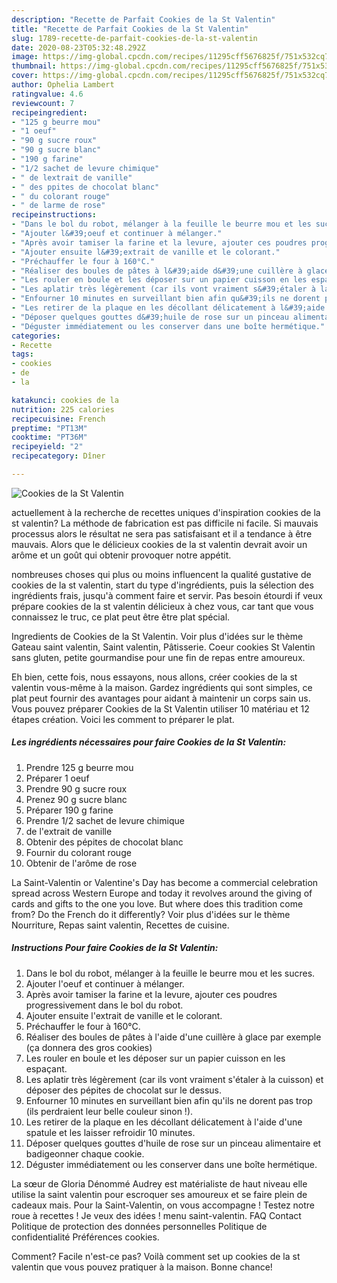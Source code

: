 ```yaml
---
description: "Recette de Parfait Cookies de la St Valentin"
title: "Recette de Parfait Cookies de la St Valentin"
slug: 1789-recette-de-parfait-cookies-de-la-st-valentin
date: 2020-08-23T05:32:48.292Z
image: https://img-global.cpcdn.com/recipes/11295cff5676825f/751x532cq70/cookies-de-la-st-valentin-photo-principale-de-la-recette.jpg
thumbnail: https://img-global.cpcdn.com/recipes/11295cff5676825f/751x532cq70/cookies-de-la-st-valentin-photo-principale-de-la-recette.jpg
cover: https://img-global.cpcdn.com/recipes/11295cff5676825f/751x532cq70/cookies-de-la-st-valentin-photo-principale-de-la-recette.jpg
author: Ophelia Lambert
ratingvalue: 4.6
reviewcount: 7
recipeingredient:
- "125 g beurre mou"
- "1 oeuf"
- "90 g sucre roux"
- "90 g sucre blanc"
- "190 g farine"
- "1/2 sachet de levure chimique"
- " de lextrait de vanille"
- " des ppites de chocolat blanc"
- " du colorant rouge"
- " de larme de rose"
recipeinstructions:
- "Dans le bol du robot, mélanger à la feuille le beurre mou et les sucres."
- "Ajouter l&#39;oeuf et continuer à mélanger."
- "Après avoir tamiser la farine et la levure, ajouter ces poudres progressivement dans le bol du robot."
- "Ajouter ensuite l&#39;extrait de vanille et le colorant."
- "Préchauffer le four à 160°C."
- "Réaliser des boules de pâtes à l&#39;aide d&#39;une cuillère à glace par exemple (ça donnera des gros cookies)"
- "Les rouler en boule et les déposer sur un papier cuisson en les espaçant."
- "Les aplatir très légèrement (car ils vont vraiment s&#39;étaler à la cuisson) et déposer des pépites de chocolat sur le dessus."
- "Enfourner 10 minutes en surveillant bien afin qu&#39;ils ne dorent pas trop (ils perdraient leur belle couleur sinon !)."
- "Les retirer de la plaque en les décollant délicatement à l&#39;aide d&#39;une spatule et les laisser refroidir 10 minutes."
- "Déposer quelques gouttes d&#39;huile de rose sur un pinceau alimentaire et badigeonner chaque cookie."
- "Déguster immédiatement ou les conserver dans une boîte hermétique."
categories:
- Recette
tags:
- cookies
- de
- la

katakunci: cookies de la 
nutrition: 225 calories
recipecuisine: French
preptime: "PT13M"
cooktime: "PT36M"
recipeyield: "2"
recipecategory: Dîner

---
```



![Cookies de la St Valentin](https://img-global.cpcdn.com/recipes/11295cff5676825f/751x532cq70/cookies-de-la-st-valentin-photo-principale-de-la-recette.jpg)

actuellement à la recherche de recettes uniques d'inspiration cookies de la st valentin? La méthode de fabrication est pas difficile ni facile. Si mauvais processus alors le résultat ne sera pas satisfaisant et il a tendance à être mauvais. Alors que le délicieux cookies de la st valentin devrait avoir un arôme et un goût qui obtenir provoquer notre appétit.

nombreuses choses qui plus ou moins influencent la qualité gustative de cookies de la st valentin, start du type d'ingrédients, puis la sélection des ingrédients frais, jusqu'à comment faire et servir. Pas besoin étourdi if veux prépare cookies de la st valentin délicieux à chez vous, car tant que vous connaissez le truc, ce plat peut être être plat spécial.

Ingredients de Cookies de la St Valentin. Voir plus d&#39;idées sur le thème Gateau saint valentin, Saint valentin, Pâtisserie. Coeur cookies St Valentin sans gluten, petite gourmandise pour une fin de repas entre amoureux.


Eh bien, cette fois, nous essayons, nous allons, créer cookies de la st valentin vous-même à la maison. Gardez ingrédients qui sont simples, ce plat peut fournir des avantages pour aidant à maintenir un corps sain us. Vous pouvez préparer Cookies de la St Valentin utiliser 10 matériau et 12 étapes création. Voici les comment to préparer le plat.

<!--inarticleads1-->

##### Les ingrédients nécessaires pour faire Cookies de la St Valentin:

1. Prendre 125 g beurre mou
1. Préparer 1 oeuf
1. Prendre 90 g sucre roux
1. Prenez 90 g sucre blanc
1. Préparer 190 g farine
1. Prendre 1/2 sachet de levure chimique
1.   de l&#39;extrait de vanille
1. Obtenir  des pépites de chocolat blanc
1. Fournir  du colorant rouge
1. Obtenir  de l&#39;arôme de rose


La Saint-Valentin or Valentine&#39;s Day has become a commercial celebration spread across Western Europe and today it revolves around the giving of cards and gifts to the one you love. But where does this tradition come from? Do the French do it differently? Voir plus d&#39;idées sur le thème Nourriture, Repas saint valentin, Recettes de cuisine. 

<!--inarticleads2-->

##### Instructions Pour faire Cookies de la St Valentin:

1. Dans le bol du robot, mélanger à la feuille le beurre mou et les sucres.
1. Ajouter l&#39;oeuf et continuer à mélanger.
1. Après avoir tamiser la farine et la levure, ajouter ces poudres progressivement dans le bol du robot.
1. Ajouter ensuite l&#39;extrait de vanille et le colorant.
1. Préchauffer le four à 160°C.
1. Réaliser des boules de pâtes à l&#39;aide d&#39;une cuillère à glace par exemple (ça donnera des gros cookies)
1. Les rouler en boule et les déposer sur un papier cuisson en les espaçant.
1. Les aplatir très légèrement (car ils vont vraiment s&#39;étaler à la cuisson) et déposer des pépites de chocolat sur le dessus.
1. Enfourner 10 minutes en surveillant bien afin qu&#39;ils ne dorent pas trop (ils perdraient leur belle couleur sinon !).
1. Les retirer de la plaque en les décollant délicatement à l&#39;aide d&#39;une spatule et les laisser refroidir 10 minutes.
1. Déposer quelques gouttes d&#39;huile de rose sur un pinceau alimentaire et badigeonner chaque cookie.
1. Déguster immédiatement ou les conserver dans une boîte hermétique.


La sœur de Gloria Dénommé Audrey est matérialiste de haut niveau elle utilise la saint valentin pour escroquer ses amoureux et se faire plein de cadeaux mais. Pour la Saint-Valentin, on vous accompagne ! Testez notre roue à recettes ! Je veux des idées ! menu saint-valentin. FAQ Contact Politique de protection des données personnelles Politique de confidentialité Préférences cookies. 


Comment? Facile n'est-ce pas? Voilà comment set up cookies de la st valentin que vous pouvez pratiquer à la maison. Bonne chance!

